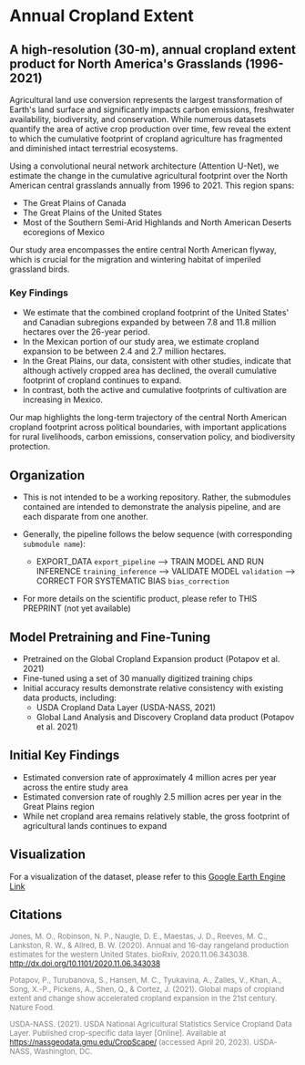 # Annual Cropland Extent

## A high-resolution (30-m), annual cropland extent product for North America's Grasslands (1996-2021)

Agricultural land use conversion represents the largest transformation of Earth's land surface and significantly impacts carbon emissions, freshwater availability, biodiversity, and conservation. While numerous datasets quantify the area of active crop production over time, few reveal the extent to which the cumulative footprint of cropland agriculture has fragmented and diminished intact terrestrial ecosystems.

Using a convolutional neural network architecture (Attention U-Net), we estimate the change in the cumulative agricultural footprint over the North American central grasslands annually from 1996 to 2021. This region spans:

- The Great Plains of Canada
- The Great Plains of the United States
- Most of the Southern Semi-Arid Highlands and North American Deserts ecoregions of Mexico

Our study area encompasses the entire central North American flyway, which is crucial for the migration and wintering habitat of imperiled grassland birds.

### Key Findings

- We estimate that the combined cropland footprint of the United States' and Canadian subregions expanded by between 7.8 and 11.8 million hectares over the 26-year period.
- In the Mexican portion of our study area, we estimate cropland expansion to be between 2.4 and 2.7 million hectares.
- In the Great Plains, our data, consistent with other studies, indicate that although actively cropped area has declined, the overall cumulative footprint of cropland continues to expand.
- In contrast, both the active and cumulative footprints of cultivation are increasing in Mexico.

Our map highlights the long-term trajectory of the central North American cropland footprint across political boundaries, with important applications for rural livelihoods, carbon emissions, conservation policy, and biodiversity protection.

## Organization
- This is not intended to be a working repository. Rather, the submodules contained are intended to demonstrate the analysis pipeline, and are each disparate from one another.
- Generally, the pipeline follows the below sequence (with corresponding `submodule name`):
  -  EXPORT_DATA `export_pipeline` --> TRAIN MODEL AND RUN INFERENCE `training_inference` --> VALIDATE MODEL `validation` --> CORRECT FOR SYSTEMATIC BIAS `bias_correction`
 
- For more details on the scientific product, please refer to THIS PREPRINT (not yet available)

## Model Pretraining and Fine-Tuning

- Pretrained on the Global Cropland Expansion product (Potapov et al. 2021)
- Fine-tuned using a set of 30 manually digitized training chips
- Initial accuracy results demonstrate relative consistency with existing data products, including:
  - USDA Cropland Data Layer (USDA-NASS, 2021)
  - Global Land Analysis and Discovery Cropland data product (Potapov et al. 2021)

## Initial Key Findings

- Estimated conversion rate of approximately 4 million acres per year across the entire study area
- Estimated conversion rate of roughly 2.5 million acres per year in the Great Plains region
- While net cropland area remains relatively stable, the gross footprint of agricultural lands continues to expand

## Visualization

For a visualization of the dataset, please refer to this [Google Earth Engine Link](https://wlfw-um.projects.earthengine.app/view/cropland-extent-map)

## Citations

<font size="2" color="#808080">

Jones, M. O., Robinson, N. P., Naugle, D. E., Maestas, J. D., Reeves, M. C., Lankston, R. W., & Allred, B. W. (2020). Annual and 16-day rangeland production estimates for the western United States. bioRxiv, 2020.11.06.343038. http://dx.doi.org/10.1101/2020.11.06.343038

Potapov, P., Turubanova, S., Hansen, M. C., Tyukavina, A., Zalles, V., Khan, A., Song, X.-P., Pickens, A., Shen, Q., & Cortez, J. (2021). Global maps of cropland extent and change show accelerated cropland expansion in the 21st century. Nature Food.

USDA-NASS. (2021). USDA National Agricultural Statistics Service Cropland Data Layer. Published crop-specific data layer [Online]. Available at https://nassgeodata.gmu.edu/CropScape/ (accessed April 20, 2023). USDA-NASS, Washington, DC.

</font>

